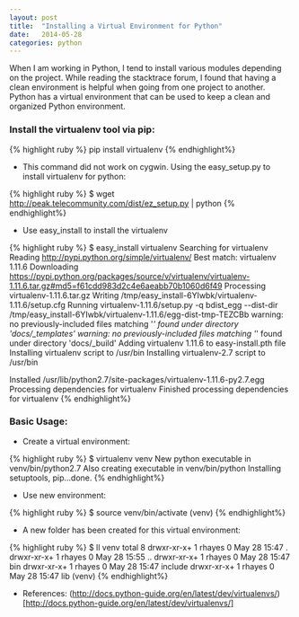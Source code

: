 ```yaml
---
layout: post
title:  "Installing a Virtual Environment for Python"
date:   2014-05-28 
categories: python 
---
```


When I am working in Python, I tend to install various modules depending on the project. While reading the stacktrace forum, I found that having a clean environment is helpful when going from one project to another. Python has a virtual environment that can be used to keep a clean and organized Python environment.

### Install the virtualenv tool via pip:

{% highlight ruby %}
pip install virtualenv
{% endhighlight%}

* This command did not work on cygwin. Using the easy_setup.py to install virtualenv for python:

{% highlight ruby %}
$ wget http://peak.telecommunity.com/dist/ez_setup.py | python
{% endhighlight%}

* Use easy_install to install the virtualenv

{% highlight ruby %}
$ easy_install virtualenv
Searching for virtualenv
Reading http://pypi.python.org/simple/virtualenv/
Best match: virtualenv 1.11.6
Downloading https://pypi.python.org/packages/source/v/virtualenv/virtualenv-1.11.6.tar.gz#md5=f61cdd983d2c4e6aeabb70b1060d6f49
Processing virtualenv-1.11.6.tar.gz
Writing /tmp/easy_install-6YIwbk/virtualenv-1.11.6/setup.cfg
Running virtualenv-1.11.6/setup.py -q bdist_egg --dist-dir /tmp/easy_install-6YIwbk/virtualenv-1.11.6/egg-dist-tmp-TEZCBb
warning: no previously-included files matching '*' found under directory 'docs/_templates'
warning: no previously-included files matching '*' found under directory 'docs/_build'
Adding virtualenv 1.11.6 to easy-install.pth file
Installing virtualenv script to /usr/bin
Installing virtualenv-2.7 script to /usr/bin

Installed /usr/lib/python2.7/site-packages/virtualenv-1.11.6-py2.7.egg
Processing dependencies for virtualenv
Finished processing dependencies for virtualenv
{% endhighlight%}

### Basic Usage:

* Create a virtual environment:


{% highlight ruby %}
$ virtualenv venv
New python executable in venv/bin/python2.7
Also creating executable in venv/bin/python
Installing setuptools, pip...done.
{% endhighlight%}

* Use new environment:

{% highlight ruby %}
$ source venv/bin/activate
(venv)
{% endhighlight%}

* A new folder has been created for this virtual environment:

{% highlight ruby %}
$ ll venv
total 8
drwxr-xr-x+ 1 rhayes 0 May 28 15:47 .
drwxr-xr-x+ 1 rhayes 0 May 28 15:55 ..
drwxr-xr-x+ 1 rhayes 0 May 28 15:47 bin
drwxr-xr-x+ 1 rhayes 0 May 28 15:47 include
drwxr-xr-x+ 1 rhayes 0 May 28 15:47 lib
(venv)
{% endhighlight%}


- References: (http://docs.python-guide.org/en/latest/dev/virtualenvs/) [http://docs.python-guide.org/en/latest/dev/virtualenvs/]
